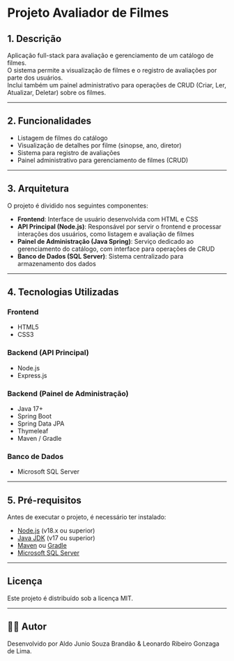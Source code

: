 # Projeto Avaliador de Filmes

## 1. Descrição

Aplicação full-stack para avaliação e gerenciamento de um catálogo de filmes.  
O sistema permite a visualização de filmes e o registro de avaliações por parte dos usuários.  
Inclui também um painel administrativo para operações de CRUD (Criar, Ler, Atualizar, Deletar) sobre os filmes.

---

## 2. Funcionalidades

- Listagem de filmes do catálogo
- Visualização de detalhes por filme (sinopse, ano, diretor)
- Sistema para registro de avaliações
- Painel administrativo para gerenciamento de filmes (CRUD)

---

## 3. Arquitetura

O projeto é dividido nos seguintes componentes:

- **Frontend**: Interface de usuário desenvolvida com HTML e CSS  
- **API Principal (Node.js)**: Responsável por servir o frontend e processar interações dos usuários, como listagem e avaliação de filmes  
- **Painel de Administração (Java Spring)**: Serviço dedicado ao gerenciamento do catálogo, com interface para operações de CRUD  
- **Banco de Dados (SQL Server)**: Sistema centralizado para armazenamento dos dados


---

## 4. Tecnologias Utilizadas

### Frontend
- HTML5
- CSS3

### Backend (API Principal)
- Node.js
- Express.js

### Backend (Painel de Administração)
- Java 17+
- Spring Boot
- Spring Data JPA
- Thymeleaf
- Maven / Gradle

### Banco de Dados
- Microsoft SQL Server

---

## 5. Pré-requisitos

Antes de executar o projeto, é necessário ter instalado:

- [Node.js](https://nodejs.org/) (v18.x ou superior)
- [Java JDK](https://www.oracle.com/java/technologies/javase/jdk17-archive-downloads.html) (v17 ou superior)
- [Maven](https://maven.apache.org/) ou [Gradle](https://gradle.org/)
- [Microsoft SQL Server](https://www.microsoft.com/pt-br/sql-server)

---

## Licença

Este projeto é distribuído sob a licença MIT.

---

## 👨‍💻 Autor

Desenvolvido por Aldo Junio Souza Brandão & Leonardo Ribeiro Gonzaga de Lima.



